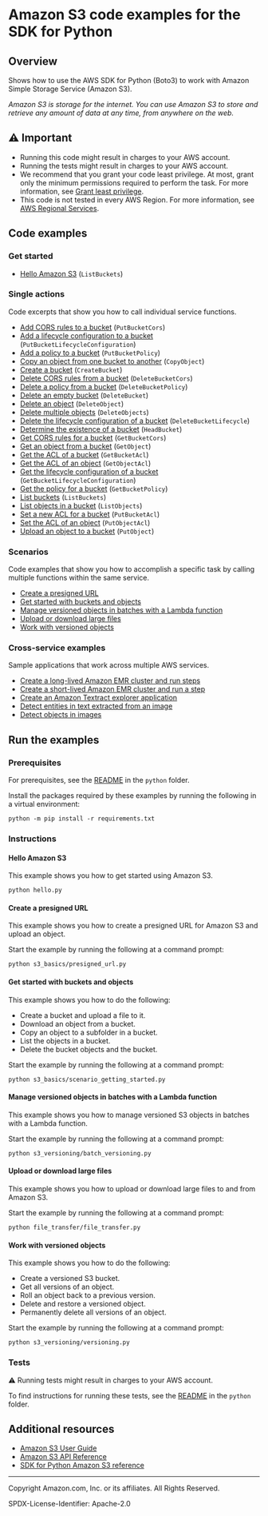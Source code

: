 <!--Generated by WRITEME on 2023-03-27 23:24:33.626760 (UTC)-->
# Amazon S3 code examples for the SDK for Python

## Overview

Shows how to use the AWS SDK for Python (Boto3) to work with Amazon Simple Storage Service (Amazon S3).

<!--custom.overview.start-->
<!--custom.overview.end-->

*Amazon S3 is storage for the internet. You can use Amazon S3 to store and retrieve any amount of data at any time, from anywhere on the web.*

## ⚠ Important

* Running this code might result in charges to your AWS account.
* Running the tests might result in charges to your AWS account.
* We recommend that you grant your code least privilege. At most, grant only the minimum permissions required to perform the task. For more information, see [Grant least privilege](https://docs.aws.amazon.com/IAM/latest/UserGuide/best-practices.html#grant-least-privilege).
* This code is not tested in every AWS Region. For more information, see [AWS Regional Services](https://aws.amazon.com/about-aws/global-infrastructure/regional-product-services).

<!--custom.important.start-->
<!--custom.important.end-->

## Code examples

### Get started

* [Hello Amazon S3](s3_basics/hello.py#L4) (`ListBuckets`)

### Single actions

Code excerpts that show you how to call individual service functions.

* [Add CORS rules to a bucket](s3_basics/bucket_wrapper.py#L164) (`PutBucketCors`)
* [Add a lifecycle configuration to a bucket](s3_basics/bucket_wrapper.py#L260) (`PutBucketLifecycleConfiguration`)
* [Add a policy to a bucket](s3_basics/bucket_wrapper.py#L214) (`PutBucketPolicy`)
* [Copy an object from one bucket to another](s3_basics/object_wrapper.py#L111) (`CopyObject`)
* [Create a bucket](s3_basics/bucket_wrapper.py#L33) (`CreateBucket`)
* [Delete CORS rules from a bucket](s3_basics/bucket_wrapper.py#L199) (`DeleteBucketCors`)
* [Delete a policy from a bucket](s3_basics/bucket_wrapper.py#L247) (`DeleteBucketPolicy`)
* [Delete an empty bucket](s3_basics/bucket_wrapper.py#L101) (`DeleteBucket`)
* [Delete an object](s3_basics/object_wrapper.py#L137) (`DeleteObject`)
* [Delete multiple objects](s3_basics/object_wrapper.py#L155) (`DeleteObjects`)
* [Delete the lifecycle configuration of a bucket](s3_basics/bucket_wrapper.py#L300) (`DeleteBucketLifecycle`)
* [Determine the existence of a bucket](s3_basics/bucket_wrapper.py#L61) (`HeadBucket`)
* [Get CORS rules for a bucket](s3_basics/bucket_wrapper.py#L181) (`GetBucketCors`)
* [Get an object from a bucket](s3_basics/object_wrapper.py#L66) (`GetObject`)
* [Get the ACL of a bucket](s3_basics/bucket_wrapper.py#L146) (`GetBucketAcl`)
* [Get the ACL of an object](s3_basics/object_wrapper.py#L239) (`GetObjectAcl`)
* [Get the lifecycle configuration of a bucket](s3_basics/bucket_wrapper.py#L281) (`GetBucketLifecycleConfiguration`)
* [Get the policy for a bucket](s3_basics/bucket_wrapper.py#L230) (`GetBucketPolicy`)
* [List buckets](s3_basics/bucket_wrapper.py#L80) (`ListBuckets`)
* [List objects in a bucket](s3_basics/object_wrapper.py#L87) (`ListObjects`)
* [Set a new ACL for a bucket](s3_basics/bucket_wrapper.py#L115) (`PutBucketAcl`)
* [Set the ACL of an object](s3_basics/object_wrapper.py#L207) (`PutObjectAcl`)
* [Upload an object to a bucket](s3_basics/object_wrapper.py#L33) (`PutObject`)

### Scenarios

Code examples that show you how to accomplish a specific task by calling multiple
functions within the same service.

* [Create a presigned URL](s3_basics/presigned_url.py) 
* [Get started with buckets and objects](s3_basics/scenario_getting_started.py) 
* [Manage versioned objects in batches with a Lambda function](s3_versioning/batch_versioning.py) 
* [Upload or download large files](file_transfer/file_transfer.py) 
* [Work with versioned objects](s3_versioning/versioning.py) 

### Cross-service examples

Sample applications that work across multiple AWS services.

* [Create a long-lived Amazon EMR cluster and run steps](../../example_code/emr) 
* [Create a short-lived Amazon EMR cluster and run a step](../../example_code/emr) 
* [Create an Amazon Textract explorer application](../../cross_service/textract_explorer) 
* [Detect entities in text extracted from an image](../../cross_service/textract_comprehend_notebook) 
* [Detect objects in images](../../cross_service/photo_analyzer) 

## Run the examples

### Prerequisites


For prerequisites, see the [README](../../README.md#Prerequisites) in the `python` folder.


Install the packages required by these examples by running the following in a virtual environment:

```
python -m pip install -r requirements.txt
```


<!--custom.prerequisites.start-->
<!--custom.prerequisites.end-->

### Instructions


<!--custom.instructions.start-->
<!--custom.instructions.end-->

#### Hello Amazon S3

This example shows you how to get started using Amazon S3.

```
python hello.py
```

#### Create a presigned URL

This example shows you how to create a presigned URL for Amazon S3 and upload an object.


Start the example by running the following at a command prompt:

```
python s3_basics/presigned_url.py
```

<!--custom.scenarios.s3_Scenario_PresignedUrl.start-->
<!--custom.scenarios.s3_Scenario_PresignedUrl.end-->

#### Get started with buckets and objects

This example shows you how to do the following:

* Create a bucket and upload a file to it.
* Download an object from a bucket.
* Copy an object to a subfolder in a bucket.
* List the objects in a bucket.
* Delete the bucket objects and the bucket.

Start the example by running the following at a command prompt:

```
python s3_basics/scenario_getting_started.py
```

<!--custom.scenarios.s3_Scenario_GettingStarted.start-->
<!--custom.scenarios.s3_Scenario_GettingStarted.end-->

#### Manage versioned objects in batches with a Lambda function

This example shows you how to manage versioned S3 objects in batches with a Lambda function.


Start the example by running the following at a command prompt:

```
python s3_versioning/batch_versioning.py
```

<!--custom.scenarios.s3_Scenario_BatchObjectVersioning.start-->
<!--custom.scenarios.s3_Scenario_BatchObjectVersioning.end-->

#### Upload or download large files

This example shows you how to upload or download large files to and from Amazon S3.


Start the example by running the following at a command prompt:

```
python file_transfer/file_transfer.py
```

<!--custom.scenarios.s3_Scenario_UsingLargeFiles.start-->
<!--custom.scenarios.s3_Scenario_UsingLargeFiles.end-->

#### Work with versioned objects

This example shows you how to do the following:

* Create a versioned S3 bucket.
* Get all versions of an object.
* Roll an object back to a previous version.
* Delete and restore a versioned object.
* Permanently delete all versions of an object.

Start the example by running the following at a command prompt:

```
python s3_versioning/versioning.py
```

<!--custom.scenarios.s3_Scenario_ObjectVersioningUsage.start-->
<!--custom.scenarios.s3_Scenario_ObjectVersioningUsage.end-->

### Tests

⚠ Running tests might result in charges to your AWS account.


To find instructions for running these tests, see the [README](../../README.md#Tests)
in the `python` folder.



<!--custom.tests.start-->
<!--custom.tests.end-->

## Additional resources

* [Amazon S3 User Guide](https://docs.aws.amazon.com/AmazonS3/latest/userguide/Welcome.html)
* [Amazon S3 API Reference](https://docs.aws.amazon.com/AmazonS3/latest/API/Welcome.html)
* [SDK for Python Amazon S3 reference](https://boto3.amazonaws.com/v1/documentation/api/latest/reference/services/s3.html)

<!--custom.resources.start-->
<!--custom.resources.end-->

---

Copyright Amazon.com, Inc. or its affiliates. All Rights Reserved.

SPDX-License-Identifier: Apache-2.0